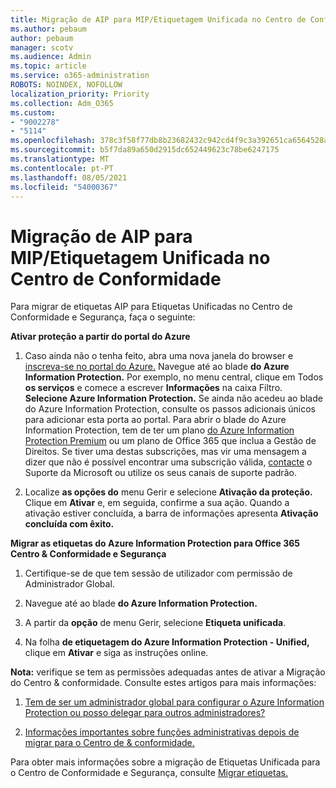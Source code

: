 ```yaml
---
title: Migração de AIP para MIP/Etiquetagem Unificada no Centro de Conformidade
ms.author: pebaum
author: pebaum
manager: scotv
ms.audience: Admin
ms.topic: article
ms.service: o365-administration
ROBOTS: NOINDEX, NOFOLLOW
localization_priority: Priority
ms.collection: Adm_O365
ms.custom:
- "9002278"
- "5114"
ms.openlocfilehash: 378c3f58f77db8b23682432c942cd4f9c3a392651ca6564528a635724ad66a25
ms.sourcegitcommit: b5f7da89a650d2915dc652449623c78be6247175
ms.translationtype: MT
ms.contentlocale: pt-PT
ms.lasthandoff: 08/05/2021
ms.locfileid: "54000367"
---
```

# <a name="migration-from-aip-to-mipunified-labeling-in-the-compliance-center"></a>Migração de AIP para MIP/Etiquetagem Unificada no Centro de Conformidade

Para migrar de etiquetas AIP para Etiquetas Unificadas no Centro de Conformidade e Segurança, faça o seguinte:

**Ativar proteção a partir do portal do Azure**

1. Caso ainda não o tenha feito, abra uma nova janela do browser e [inscreva-se no portal do Azure.](https://docs.microsoft.com/azure/information-protection/deploy-use/configure-policy#signing-in-to-the-azure-portal) Navegue até ao blade **do Azure Information Protection.** Por exemplo, no menu central, clique em Todos **os serviços** e comece a escrever **Informações** na caixa Filtro. **Selecione Azure Information Protection.** Se ainda não acedeu ao blade do Azure Information [](https://docs.microsoft.com/azure/information-protection/deploy-use/configure-policy#to-access-the-azure-information-protection-blade-for-the-first-time) Protection, consulte os passos adicionais únicos para adicionar esta porta ao portal. Para abrir o blade do Azure Information Protection, tem de ter um plano [do Azure Information Protection Premium](https://www.microsoft.com/cloud-platform/azure-information-protection-pricing) ou um plano de Office 365 que inclua a Gestão de Direitos. Se tiver uma destas subscrições, mas vir uma mensagem a dizer que não é possível encontrar uma subscrição válida, [contacte](https://docs.microsoft.com/azure/information-protection/get-started/information-support#to-contact-microsoft-support) o Suporte da Microsoft ou utilize os seus canais de suporte padrão.

2. Localize **as opções do** menu Gerir e selecione **Ativação da proteção.** Clique em **Ativar** e, em seguida, confirme a sua ação. Quando a ativação estiver concluída, a barra de informações apresenta **Ativação concluída com êxito.**

**Migrar as etiquetas do Azure Information Protection para Office 365 Centro & Conformidade e Segurança**

1. Certifique-se de que tem sessão de utilizador com permissão de Administrador Global.

2. Navegue até ao blade **do Azure Information Protection.**

3. A partir da **opção** de menu Gerir, selecione **Etiqueta unificada**.

4. Na folha **de etiquetagem do Azure Information Protection - Unified,** clique em **Ativar** e siga as instruções online.

**Nota:** verifique se tem as permissões adequadas antes de ativar a Migração do Centro & conformidade. Consulte estes artigos para mais informações:

1. [Tem de ser um administrador global para configurar o Azure Information Protection ou posso delegar para outros administradores?](https://docs.microsoft.com/azure/information-protection/faqs#do-you-need-to-be-a-global-admin-to-configure-azure-information-protection-or-can-i-delegate-to-other-administrators)

2. [Informações importantes sobre funções administrativas depois de migrar para o Centro de & conformidade.](https://docs.microsoft.com/azure/information-protection/configure-policy-migrate-labels#important-information-about-administrative-roles)

Para obter mais informações sobre a migração de Etiquetas Unificada para o Centro de Conformidade e Segurança, consulte [Migrar etiquetas.](https://docs.microsoft.com/azure/information-protection/configure-policy-migrate-labels)

